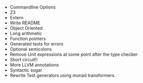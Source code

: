 - Commandline Options
- Z3
- Extern
- Write README
- Object Oriented
- Long arithmetic
- Function pointers
- Generated tests for errors
- Optional semicolons
- Remove Unit expressions at some point after the type checker
- Short circuit!!
- More LLVM annotations
- Syntactic sugar
- Rewrite Test generators using monad transformers.
